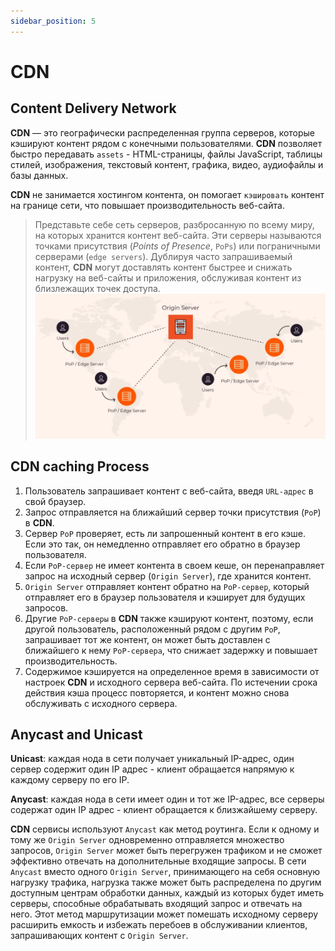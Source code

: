 ```yaml
---
sidebar_position: 5
---
```


# CDN

## Content Delivery Network
**CDN** — это географически распределенная группа серверов, которые кэшируют контент рядом с конечными пользователями. **CDN** позволяет быстро передавать `assets` - HTML-страницы, файлы JavaScript, таблицы стилей, изображения, текстовый контент, графика, видео, аудиофайлы и базы данных.

**CDN** не занимается хостингом контента, он помогает `кэшировать` контент на границе сети, что повышает производительность веб-сайта.

> Представьте себе сеть серверов, разбросанную по всему миру, на которых хранится контент веб-сайта. Эти серверы называются точками присутствия (*Points of Presence*, `PoPs`) или пограничными серверами (`edge servers`). Дублируя часто запрашиваемый контент, **CDN** могут доставлять контент быстрее и снижать нагрузку на веб-сайты и приложения, обслуживая контент из близлежащих точек доступа.
![CDN](./img/cdn.webp)

## CDN caching Process
1. Пользователь запрашивает контент с веб-сайта, введя `URL-адрес` в свой браузер.
2. Запрос отправляется на ближайший сервер точки присутствия (`PoP`) в **CDN**.
3. Сервер `PoP` проверяет, есть ли запрошенный контент в его кэше. Если это так, он немедленно отправляет его обратно в браузер пользователя.
4. Если `PoP-сервер` не имеет контента в своем кеше, он перенаправляет запрос на исходный сервер (`Origin Server`), где хранится контент.
5. `Origin Server` отправляет контент обратно на `PoP-сервер`, который отправляет его в браузер пользователя и кэширует для будущих запросов.
6. Другие `PoP-серверы` в **CDN** также кэшируют контент, поэтому, если другой пользователь, расположенный рядом с другим `PoP`, запрашивает тот же контент, он может быть доставлен с ближайшего к нему `PoP-сервера`, что снижает задержку и повышает производительность.
7. Содержимое кэшируется на определенное время в зависимости от настроек **CDN** и исходного сервера веб-сайта. По истечении срока действия кэша процесс повторяется, и контент можно снова обслуживать с исходного сервера.

## Anycast and Unicast
**Unicast**: каждая нода в сети получает уникальный IP-адрес, один сервер содержит один IP адрес - клиент обращается напрямую к каждому серверу по его IP.

**Anycast**: каждая нода в сети имеет один и тот же IP-адрес, все серверы содержат один IP адрес - клиент обращается к близжайшему серверу.

**CDN** сервисы используют `Anycast` как метод роутинга. Если к одному и тому же `Origin Server` одновременно отправляется множество запросов, `Origin Server` может быть перегружен трафиком и не сможет эффективно отвечать на дополнительные входящие запросы. В сети `Anycast` вместо одного `Origin Server`, принимающего на себя основную нагрузку трафика, нагрузка также может быть распределена по другим доступным центрам обработки данных, каждый из которых будет иметь серверы, способные обрабатывать входящий запрос и отвечать на него. Этот метод маршрутизации может помешать исходному серверу расширить емкость и избежать перебоев в обслуживании клиентов, запрашивающих контент с `Origin Server`.